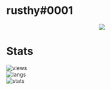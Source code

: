 # rusthy#0001

<p align="center">
  <a href="https://github.com/rusthyy">
    <img src="https://discord.c99.nl/widget/theme-5/781308123516370954.png"/>
     </a>
</p>

# Stats
![views](https://komarev.com/ghpvc/?username=rusthy&color=lightgrey) <br>
![langs](https://github-readme-stats.vercel.app/api/top-langs/?username=WeLoveYouDuh&layout=compact&theme=dark) </br>
![stats](https://github-readme-stats.vercel.app/api?username=WeLoveYouDuh&show_icons=true&theme=dark)
